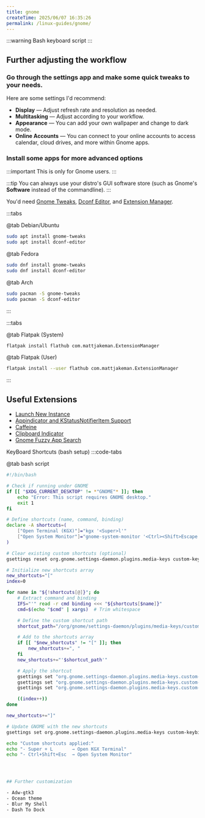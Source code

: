 ```yaml
---
title: gnome
createTime: 2025/06/07 16:35:26
permalink: /linux-guides/gnome/
---
```


:::warning
Bash keyboard script
:::

## Further adjusting the workflow

### Go through the settings app and make some quick tweaks to your needs.

Here are some settings I'd recommend:

- **Display** — Adjust refresh rate and resolution as needed.
- **Multitasking** — Adjust according to your workflow.
- **Appearance** — You can add your own wallpaper and change to dark mode.
- **Online Accounts** — You can connect to your online accounts to access calendar, cloud drives, and more within Gnome apps.

### Install some apps for more advanced options

:::important This is only for Gnome users.
:::

:::tip You can always use your distro's GUI software store (such as Gnome's **Software** instead of the commandline).
:::

You'd need [Gnome Tweaks](../linux-apps/gnomie.md#gnome-tweaks), [Dconf Editor](../linux-apps/gnomie.md#dconf-editor), and [Extension Manager](../linux-apps/gnomie.md#extension-manager).


:::tabs

@tab Debian/Ubuntu

```bash
sudo apt install gnome-tweaks
sudo apt install dconf-editor
```

@tab Fedora

```bash
sudo dnf install gnome-tweaks
sudo dnf install dconf-editor
```

@tab Arch

```bash
sudo pacman -S gnome-tweaks
sudo pacman -S dconf-editor
```

:::

:::tabs

@tab Flatpak (System)

```bash
flatpak install flathub com.mattjakeman.ExtensionManager
```

@tab Flatpak (User)

```bash
flatpak install --user flathub com.mattjakeman.ExtensionManager
```

:::

## Useful Extensions

<!-- ::::card-grid

:::card title="Launch New Instance" icon="mdi:about" link=https://extensions.gnome.org/extension/600/launch-new-instance/
:::

:::card title="Appindicator and KStatusNotifierItem Support" icon="mdi:about"
:::

:::card title="Caffeine" icon="mdi:about"
:::

:::card title="Clipboard Indicator" icon="mdi:about"
:::

:::: -->


- [Launch New Instance](https://extensions.gnome.org/extension/600/launch-new-instance/)
- [Appindicator and KStatusNotifierItem Support](https://extensions.gnome.org/extension/615/appindicator-support/)
- [Caffeine](https://extensions.gnome.org/extension/517/caffeine/)
- [Clipboard Indicator](https://extensions.gnome.org/extension/779/clipboard-indicator/)
- [Gnome Fuzzy App Search](https://extensions.gnome.org/extension/3956/gnome-fuzzy-app-search/)

KeyBoard Shortcuts (bash setup)
:::code-tabs

@tab bash script
```bash
#!/bin/bash

# Check if running under GNOME
if [[ "$XDG_CURRENT_DESKTOP" != *"GNOME"* ]]; then
    echo "Error: This script requires GNOME desktop."
    exit 1
fi

# Define shortcuts (name, command, binding)
declare -A shortcuts=(
    ["Open Terminal (KGX)"]="kgx '<Super>l'"
    ["Open System Monitor"]="gnome-system-monitor '<Ctrl><Shift>Escape'"
)

# Clear existing custom shortcuts (optional)
gsettings reset org.gnome.settings-daemon.plugins.media-keys custom-keybindings

# Initialize new shortcuts array
new_shortcuts="["
index=0

for name in "${!shortcuts[@]}"; do
    # Extract command and binding
    IFS="'" read -r cmd binding <<< "${shortcuts[$name]}"
    cmd=$(echo "$cmd" | xargs)  # Trim whitespace

    # Define the custom shortcut path
    shortcut_path="/org/gnome/settings-daemon/plugins/media-keys/custom-keybindings/custom$index/"

    # Add to the shortcuts array
    if [[ "$new_shortcuts" != "[" ]]; then
        new_shortcuts+=", "
    fi
    new_shortcuts+="'$shortcut_path'"

    # Apply the shortcut
    gsettings set "org.gnome.settings-daemon.plugins.media-keys.custom-keybinding$shortcut_path" name "'$name'"
    gsettings set "org.gnome.settings-daemon.plugins.media-keys.custom-keybinding$shortcut_path" command "'$cmd'"
    gsettings set "org.gnome.settings-daemon.plugins.media-keys.custom-keybinding$shortcut_path" binding "'$binding'"

    ((index++))
done

new_shortcuts+="]"

# Update GNOME with the new shortcuts
gsettings set org.gnome.settings-daemon.plugins.media-keys custom-keybindings "$new_shortcuts"

echo "Custom shortcuts applied:"
echo "- Super + L       → Open KGX Terminal"
echo "- Ctrl+Shift+Esc  → Open System Monitor"




## Further customization

- Adw-gtk3
- Ocean theme
- Blur My Shell
- Dash To Dock

